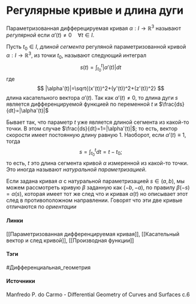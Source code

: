 # Регулярные кривые и длина дуги
Параметризованная дифферецируемая кривая $\alpha:I\rightarrow\mathbb{R}^3$ называют *регулярной* если $\alpha'(t)\ne0\quad\forall t\in I$.

Пусть $t_{0}\in I$, *длиной сегмента* регуляной параметризованной кривой $\alpha:I\rightarrow\mathbb{R}^3$, из точки $t_{0}$, называют следующий интеграл
$$
s(t)=\int_{t_{0}}^{t}|\alpha'(t)|dt
$$
где 
$$
|\alpha'(t)|=\sqrt{(x'(t))^2+(y'(t))^2+(z'(t))^2}
$$
длина касательного вектора $\alpha'(t)$. Так как $\alpha'(t)\ne0$, то длина дуги $s$ является дифференцируемой функцией по переменной $t$ и $\frac{ds}{dt}=|\alpha'(t)|$

Бывает так, что параметр $t$ уже является длиной сегмента из какой-то точки. В этом случае $\frac{ds}{dt}=1=|\alpha'(t)|$; то есть, вектор скорости имеет постоянную длину равную $1$. Наоборот, если $\alpha'(t)\equiv1$, тогда 
$$
s=\int_{t_{0}}^{t}dt=t-t_{0};
$$
то есть, $t$ это длина сегмента кривой $\alpha$ измеренной из какой-то точки. Это иногда называют *натуральной параметризацией*.

Если задана кривая $\alpha$ с натуральной параметризацией $s\in(a,b)$, мы можем рассмотреть кривую $\beta$ заданную как $(-b,-a)$, по правилу $\beta(-s)=\alpha(s)$, которая имеет тот же след что и кривая $\alpha(t)$ но описывает этот след в противоположном направлении. Говорят что эти две кривые отличаются по *ориентации*
#### Линки
 [[Параметризованная дифференцируемая кривая]],
 [[Касательный вектор и след кривой]],
 [[Производная функции]]
#### Тэги
 #Дифференциальная_геометрия 
#### Источники
 Manfredo P. do Carmo - Differential Geometry of Curves and Surfaces с.6